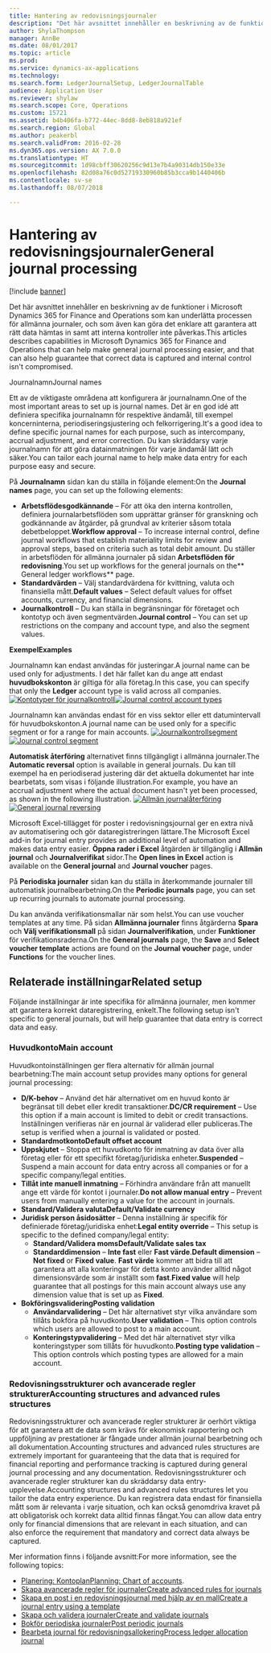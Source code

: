 ```yaml
---
title: Hantering av redovisningsjournaler
description: "Det här avsnittet innehåller en beskrivning av de funktioner i Microsoft Dynamics 365 for Finance and Operations som kan underlätta processen för allmänna journaler, och som även kan göra det enklare att garantera att rätt data hämtas in samt att interna kontroller inte påverkas."
author: ShylaThompson
manager: AnnBe
ms.date: 08/01/2017
ms.topic: article
ms.prod: 
ms.service: dynamics-ax-applications
ms.technology: 
ms.search.form: LedgerJournalSetup, LedgerJournalTable
audience: Application User
ms.reviewer: shylaw
ms.search.scope: Core, Operations
ms.custom: 15721
ms.assetid: b4b406fa-b772-44ec-8dd8-8eb818a921ef
ms.search.region: Global
ms.author: peakerbl
ms.search.validFrom: 2016-02-28
ms.dyn365.ops.version: AX 7.0.0
ms.translationtype: HT
ms.sourcegitcommit: 1d98cbff30620256c9d13e7b4a90314db150e33e
ms.openlocfilehash: 82d08a76c0d52719330960b85b3cca9b1440406b
ms.contentlocale: sv-se
ms.lasthandoff: 08/07/2018

---
```


# <a name="general-journal-processing"></a><span data-ttu-id="39c8e-103">Hantering av redovisningsjournaler</span><span class="sxs-lookup"><span data-stu-id="39c8e-103">General journal processing</span></span>

[!include [banner](../includes/banner.md)]

<span data-ttu-id="39c8e-104">Det här avsnittet innehåller en beskrivning av de funktioner i Microsoft Dynamics 365 for Finance and Operations som kan underlätta processen för allmänna journaler, och som även kan göra det enklare att garantera att rätt data hämtas in samt att interna kontroller inte påverkas.</span><span class="sxs-lookup"><span data-stu-id="39c8e-104">This articles describes capabilities in Microsoft Dynamics 365 for Finance and Operations that can help make general journal processing easier, and that can also help guarantee that correct data is captured and internal control isn't compromised.</span></span>  

<span data-ttu-id="39c8e-105">Journalnamn</span><span class="sxs-lookup"><span data-stu-id="39c8e-105">Journal names</span></span>

<span data-ttu-id="39c8e-106">Ett av de viktigaste områdena att konfigurera är journalnamn.</span><span class="sxs-lookup"><span data-stu-id="39c8e-106">One of the most important areas to set up is journal names.</span></span> <span data-ttu-id="39c8e-107">Det är en god idé att definiera specifika journalnamn för respektive ändamål, till exempel koncerninterna, periodiseringsjustering och felkorrigering.</span><span class="sxs-lookup"><span data-stu-id="39c8e-107">It's a good idea to define specific journal names for each purpose, such as intercompany, accrual adjustment, and error correction.</span></span> <span data-ttu-id="39c8e-108">Du kan skräddarsy varje journalnamn för att göra datainmatningen för varje ändamål lätt och säker.</span><span class="sxs-lookup"><span data-stu-id="39c8e-108">You can tailor each journal name to help make data entry for each purpose easy and secure.</span></span> 

<span data-ttu-id="39c8e-109">På **Journalnamn** sidan kan du ställa in följande element:</span><span class="sxs-lookup"><span data-stu-id="39c8e-109">On the **Journal names** page, you can set up the following elements:</span></span>

-   <span data-ttu-id="39c8e-110">**Arbetsflödesgodkännande** – För att öka den interna kontrollen, definiera journalarbetsflöden som upprättar gränser för granskning och godkännande av åtgärder, på grundval av kriterier såsom totala debetbeloppet.</span><span class="sxs-lookup"><span data-stu-id="39c8e-110">**Workflow approval** – To increase internal control, define journal workflows that establish materiality limits for review and approval steps, based on criteria such as total debit amount.</span></span> <span data-ttu-id="39c8e-111">Du ställer in arbetsflöden för allmänna journaler på sidan **Arbetsflöden för redovisning**.</span><span class="sxs-lookup"><span data-stu-id="39c8e-111">You set up workflows for the general journals on the** General ledger workflows** page.</span></span>
-   <span data-ttu-id="39c8e-112">**Standardvärden** – Välj standardvärdena för kvittning, valuta och finansiella mått.</span><span class="sxs-lookup"><span data-stu-id="39c8e-112">**Default values** – Select default values for offset accounts, currency, and financial dimensions.</span></span>
-   <span data-ttu-id="39c8e-113">**Journalkontroll** – Du kan ställa in begränsningar för företaget och kontotyp och även segmentvärden.</span><span class="sxs-lookup"><span data-stu-id="39c8e-113">**Journal control** – You can set up restrictions on the company and account type, and also the segment values.</span></span> 

<span data-ttu-id="39c8e-114">**Exempel**</span><span class="sxs-lookup"><span data-stu-id="39c8e-114">**Examples**</span></span>

<span data-ttu-id="39c8e-115">Journalnamn kan endast användas för justeringar.</span><span class="sxs-lookup"><span data-stu-id="39c8e-115">A journal name can be used only for adjustments.</span></span> <span data-ttu-id="39c8e-116">I det här fallet kan du ange att endast **huvudbokskonton** är giltiga för alla företag.</span><span class="sxs-lookup"><span data-stu-id="39c8e-116">In this case, you can specify that only the **Ledger** account type is valid across all companies.</span></span> <span data-ttu-id="39c8e-117">[![Kontotyper för journalkontroll](./media/journal-control-account-types1.png)](./media/journal-control-account-types1.png)</span><span class="sxs-lookup"><span data-stu-id="39c8e-117">[![Journal control account types](./media/journal-control-account-types1.png)](./media/journal-control-account-types1.png)</span></span>

<span data-ttu-id="39c8e-118">Journalnamn kan användas endast för en viss sektor eller ett datumintervall för huvudbokskonton.</span><span class="sxs-lookup"><span data-stu-id="39c8e-118">A journal name can be used only for a specific segment or for a range for main accounts.</span></span> <span data-ttu-id="39c8e-119">[![Journalkontrollsegment](./media/journal-control-segment1.png)](./media/journal-control-segment1.png)</span><span class="sxs-lookup"><span data-stu-id="39c8e-119">[![Journal control segment](./media/journal-control-segment1.png)](./media/journal-control-segment1.png)</span></span>

<span data-ttu-id="39c8e-120">**Automatisk återföring** alternativet finns tillgängligt i allmänna journaler.</span><span class="sxs-lookup"><span data-stu-id="39c8e-120">The **Automatic reversal** option is available in general journals.</span></span> <span data-ttu-id="39c8e-121">Du kan till exempel ha en periodiserad justering där det aktuella dokumentet har inte bearbetats, som visas i följande illustration.</span><span class="sxs-lookup"><span data-stu-id="39c8e-121">For example, you have an accrual adjustment where the actual document hasn't yet been processed, as shown in the following illustration.</span></span>
<span data-ttu-id="39c8e-122">[![Allmän journalåterföring](./media/general-journal-reversing1.png)](./media/general-journal-reversing1.png)</span><span class="sxs-lookup"><span data-stu-id="39c8e-122">[![General journal reversing](./media/general-journal-reversing1.png)](./media/general-journal-reversing1.png)</span></span> 

<span data-ttu-id="39c8e-123">Microsoft Excel-tillägget för poster i redovisningsjournal ger en extra nivå av automatisering och gör dataregistreringen lättare.</span><span class="sxs-lookup"><span data-stu-id="39c8e-123">The Microsoft Excel add-in for journal entry provides an additional level of automation and makes data entry easier.</span></span> <span data-ttu-id="39c8e-124">**Öppna rader i Excel** åtgärden är tillgänglig i **Allmän journal** och **Journalverifikat** sidor.</span><span class="sxs-lookup"><span data-stu-id="39c8e-124">The **Open lines in Excel** action is available on the **General journal** and **Journal voucher** pages.</span></span> 

<span data-ttu-id="39c8e-125">På **Periodiska journaler** sidan kan du ställa in återkommande journaler till automatisk journalbearbetning.</span><span class="sxs-lookup"><span data-stu-id="39c8e-125">On the **Periodic journals** page, you can set up recurring journals to automate journal processing.</span></span> 

<span data-ttu-id="39c8e-126">Du kan använda verifikationsmallar när som helst.</span><span class="sxs-lookup"><span data-stu-id="39c8e-126">You can use voucher templates at any time.</span></span> <span data-ttu-id="39c8e-127">På sidan **Allmänna journaler** finns åtgärderna **Spara** och **Välj verifikationsmall** på sidan **Journalverifikation**, under **Funktioner** för verifikationsraderna.</span><span class="sxs-lookup"><span data-stu-id="39c8e-127">On the **General journals** page, the **Save** and **Select voucher template** actions are found on the **Journal voucher** page, under **Functions** for the voucher lines.</span></span>

## <a name="related-setup"></a><span data-ttu-id="39c8e-128">Relaterade inställningar</span><span class="sxs-lookup"><span data-stu-id="39c8e-128">Related setup</span></span>
<span data-ttu-id="39c8e-129">Följande inställningar är inte specifika för allmänna journaler, men kommer att garantera korrekt dataregistrering, enkelt.</span><span class="sxs-lookup"><span data-stu-id="39c8e-129">The following setup isn't specific to general journals, but will help guarantee that data entry is correct data and easy.</span></span>

### <a name="main-account"></a><span data-ttu-id="39c8e-130">Huvudkonto</span><span class="sxs-lookup"><span data-stu-id="39c8e-130">Main account</span></span>

<span data-ttu-id="39c8e-131">Huvudkontoinställningen ger flera alternativ för allmän journal bearbetning:</span><span class="sxs-lookup"><span data-stu-id="39c8e-131">The main account setup provides many options for general journal processing:</span></span>

-   <span data-ttu-id="39c8e-132">**D/K-behov** – Använd det här alternativet om en huvud konto är begränsat till debet eller kredit transaktioner.</span><span class="sxs-lookup"><span data-stu-id="39c8e-132">**DC/CR requirement** – Use this option if a main account is limited to debit or credit transactions.</span></span> <span data-ttu-id="39c8e-133">Inställningen verifieras när en journal är validerad eller publiceras.</span><span class="sxs-lookup"><span data-stu-id="39c8e-133">The setup is verified when a journal is validated or posted.</span></span>
-   <span data-ttu-id="39c8e-134">**Standardmotkonto**</span><span class="sxs-lookup"><span data-stu-id="39c8e-134">**Default offset account**</span></span>
-   <span data-ttu-id="39c8e-135">**Uppskjutet** – Stoppa ett huvudkonto för inmatning av data över alla företag eller för ett specifikt företag/juridiska enheter.</span><span class="sxs-lookup"><span data-stu-id="39c8e-135">**Suspended** – Suspend a main account for data entry across all companies or for a specific company/legal entities.</span></span>
-   <span data-ttu-id="39c8e-136">**Tillåt inte manuell inmatning** – Förhindra användare från att manuellt ange ett värde för kontot i journaler.</span><span class="sxs-lookup"><span data-stu-id="39c8e-136">**Do not allow manual entry** – Prevent users from manually entering a value for the account in journals.</span></span>
-   <span data-ttu-id="39c8e-137">**Standard/Validera valuta**</span><span class="sxs-lookup"><span data-stu-id="39c8e-137">**Default/Validate currency**</span></span>
-   <span data-ttu-id="39c8e-138">**Juridisk person åsidosätter** – Denna inställning är specifik för definierade företag/juridiska enhet:</span><span class="sxs-lookup"><span data-stu-id="39c8e-138">**Legal entity override** – This setup is specific to the defined company/legal entity:</span></span>
    -   <span data-ttu-id="39c8e-139">**Standard/Validera moms**</span><span class="sxs-lookup"><span data-stu-id="39c8e-139">**Default/Validate sales tax**</span></span>
    -   <span data-ttu-id="39c8e-140">**Standarddimension** – **Inte fast** eller **Fast värde**.</span><span class="sxs-lookup"><span data-stu-id="39c8e-140">**Default dimension** – **Not fixed** or **Fixed value**.</span></span> <span data-ttu-id="39c8e-141">**Fast värde** kommer att bidra till att garantera att alla konteringar för detta konto använder alltid något dimensionsvärde som är inställt som **fast**.</span><span class="sxs-lookup"><span data-stu-id="39c8e-141">**Fixed value** will help guarantee that all postings for this main account always use any dimension value that is set up as **Fixed**.</span></span>
-   <span data-ttu-id="39c8e-142">**Bokföringsvalidering**</span><span class="sxs-lookup"><span data-stu-id="39c8e-142">**Posting validation**</span></span>
    -   <span data-ttu-id="39c8e-143">**Användarvalidering** – Det här alternativet styr vilka användare som tillåts bokföra på huvudkonto.</span><span class="sxs-lookup"><span data-stu-id="39c8e-143">**User validation** – This option controls which users are allowed to post to a main account.</span></span>
    -   <span data-ttu-id="39c8e-144">**Konteringstypvalidering** – Med det här alternativet styr vilka konteringstyper som tillåts för huvudkonto.</span><span class="sxs-lookup"><span data-stu-id="39c8e-144">**Posting type validation** – This option controls which posting types are allowed for a main account.</span></span>

### <a name="accounting-structures-and-advanced-rules-structures"></a><span data-ttu-id="39c8e-145">Redovisningsstrukturer och avancerade regler strukturer</span><span class="sxs-lookup"><span data-stu-id="39c8e-145">Accounting structures and advanced rules structures</span></span>

<span data-ttu-id="39c8e-146">Redovisningsstrukturer och avancerade regler strukturer är oerhört viktiga för att garantera att de data som krävs för ekonomisk rapportering och uppföljning av prestationer är fångade under allmän journal bearbetning och all dokumentation.</span><span class="sxs-lookup"><span data-stu-id="39c8e-146">Accounting structures and advanced rules structures are extremely important for guaranteeing that the data that is required for financial reporting and performance tracking is captured during general journal processing and any documentation.</span></span> <span data-ttu-id="39c8e-147">Redovisningsstrukturer och avancerade regler strukturer kan du skräddarsy data entry-upplevelse.</span><span class="sxs-lookup"><span data-stu-id="39c8e-147">Accounting structures and advanced rules structures let you tailor the data entry experience.</span></span> <span data-ttu-id="39c8e-148">Du kan registrera data endast för finansiella mått som är relevanta i varje situation, och kan också genomdriva kravet på att obligatorisk och korrekt data alltid finnas fångat.</span><span class="sxs-lookup"><span data-stu-id="39c8e-148">You can allow data entry only for financial dimensions that are relevant in each situation, and can also enforce the requirement that mandatory and correct data always be captured.</span></span>

<span data-ttu-id="39c8e-149">Mer information finns i följande avsnitt:</span><span class="sxs-lookup"><span data-stu-id="39c8e-149">For more information, see the following topics:</span></span>
- <span data-ttu-id="39c8e-150">[Planering: Kontoplan](plan-chart-of-accounts.md)</span><span class="sxs-lookup"><span data-stu-id="39c8e-150">[Planning: Chart of accounts](plan-chart-of-accounts.md).</span></span> 
- [<span data-ttu-id="39c8e-151">Skapa avancerade regler för journaler</span><span class="sxs-lookup"><span data-stu-id="39c8e-151">Create advanced rules for journals</span></span>](tasks/create-advanced-rules-journals.md)
- [<span data-ttu-id="39c8e-152">Skapa en post i en redovisningsjournal med hjälp av en mall</span><span class="sxs-lookup"><span data-stu-id="39c8e-152">Create a journal entry using a template</span></span>](tasks/create-journal-entry-template.md)
- [<span data-ttu-id="39c8e-153">Skapa och validera journaler</span><span class="sxs-lookup"><span data-stu-id="39c8e-153">Create and validate journals</span></span>](tasks/create-validate-journals.md)
- [<span data-ttu-id="39c8e-154">Bokför periodiska journaler</span><span class="sxs-lookup"><span data-stu-id="39c8e-154">Post periodic journals</span></span>](tasks/post-periodic-journals.md)
- [<span data-ttu-id="39c8e-155">Bearbeta journal för redovisningsallokering</span><span class="sxs-lookup"><span data-stu-id="39c8e-155">Process ledger allocation journal</span></span>](tasks/process-ledger-allocation-journal.md)



